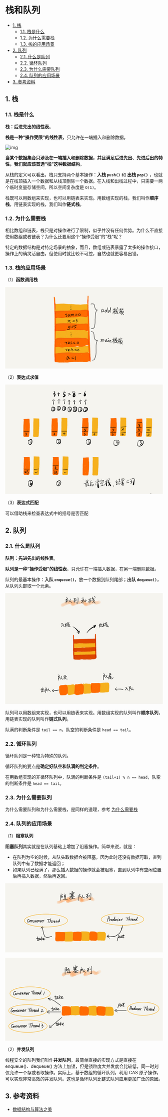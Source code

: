 # 栈和队列

<!-- TOC depthFrom:2 depthTo:3 -->

- [1. 栈](#1-栈)
  - [1.1. 栈是什么](#11-栈是什么)
  - [1.2. 为什么需要栈](#12-为什么需要栈)
  - [1.3. 栈的应用场景](#13-栈的应用场景)
- [2. 队列](#2-队列)
  - [2.1. 什么是队列](#21-什么是队列)
  - [2.2. 循环队列](#22-循环队列)
  - [2.3. 为什么需要队列](#23-为什么需要队列)
  - [2.4. 队列的应用场景](#24-队列的应用场景)
- [3. 参考资料](#3-参考资料)

<!-- /TOC -->

## 1. 栈

### 1.1. 栈是什么

**栈：后进先出的线性表**。

**栈是一种“操作受限”的线性表**，只允许在一端插入和删除数据。

![img](https://raw.githubusercontent.com/dunwu/images/dev/cs/data-structure/stack/stack.png)

**当某个数据集合只涉及在一端插入和删除数据，并且满足后进先出、先进后出的特性，我们就应该首选“栈”这种数据结构**。

从栈的定义可以看出，栈只支持两个基本操作：**入栈 `push()`** 和 **出栈 `pop()`** ，也就是在栈顶插入一个数据和从栈顶删除一个数据。在入栈和出栈过程中，只需要一两个临时变量存储空间，所以空间复杂度是 `O(1)`。

栈既可以用数组来实现，也可以用链表来实现。用数组实现的栈，我们叫作**顺序栈**，用链表实现的栈，我们叫作**链式栈**。

### 1.2. 为什么需要栈

相比数组和链表，栈只是对操作进行了限制，似乎并没有任何优势。为什么不直接使用数组或者链表？为什么还要用这个“操作受限”的“栈”呢？

特定的数据结构是对特定场景的抽象，而且，数组或链表暴露了太多的操作接口，操作上的确灵活自由，但使用时就比较不可控，自然也就更容易出错。

### 1.3. 栈的应用场景

（1）**函数调用栈**

![](https://raw.githubusercontent.com/dunwu/images/dev/snap/20220310091000.jpg)

（2）**表达式求值**

![](https://raw.githubusercontent.com/dunwu/images/dev/snap/20220310091100.jpg)

（3）**表达式匹配**

可以借助栈来检查表达式中的括号是否匹配

## 2. 队列

### 2.1. 什么是队列

**队列：先进先出的线性表**。

**队列是一种“操作受限”的线性表**，只允许在一端插入数据，在另一端删除数据。

队列的最基本操作：**入队 `enqueue()`**，放一个数据到队列尾部；**出队 `dequeue()`**，从队列头部取一个元素。

![](https://raw.githubusercontent.com/dunwu/images/dev/snap/20220310092439.jpg)

队列可以用数组来实现，也可以用链表来实现。用数组实现的队列叫作**顺序队列**，用链表实现的队列叫作**链式队列**。

队满的判断条件是 `tail == n`，队空的判断条件是 `head == tail`。

### 2.2. 循环队列

循环队列是一种较为特殊的队列。

循环队列的要点是**确定好队空和队满的判定条件**。

在用数组实现的非循环队列中，队满的判断条件是 `(tail+1) % n == head`，队空的判断条件是 `head == tail`。

### 2.3. 为什么需要队列

为什么需要队列和为什么需要栈，是同样的道理，参考 [为什么需要栈](#为什么需要栈)

### 2.4. 队列的应用场景

（1）**阻塞队列**

**阻塞队列**其实就是在队列基础上增加了阻塞操作。简单来说，就是：

- 在队列为空的时候，从队头取数据会被阻塞。因为此时还没有数据可取，直到队列中有了数据才能返回；
- 如果队列已经满了，那么插入数据的操作就会被阻塞，直到队列中有空闲位置后再插入数据，然后再返回。

![](https://raw.githubusercontent.com/dunwu/images/dev/snap/20220310092908.jpg)

![](https://raw.githubusercontent.com/dunwu/images/dev/snap/20220310093026.jpg)

（2）**并发队列**

线程安全的队列我们叫作**并发队列**。最简单直接的实现方式是直接在 enqueue()、dequeue() 方法上加锁，但是锁粒度大并发度会比较低，同一时刻仅允许一个存或者取操作。实际上，基于数组的循环队列，利用 CAS 原子操作，可以实现非常高效的并发队列。这也是循环队列比链式队列应用更加广泛的原因。

## 3. 参考资料

- [数据结构与算法之美](https://time.geekbang.org/column/intro/100017301)

